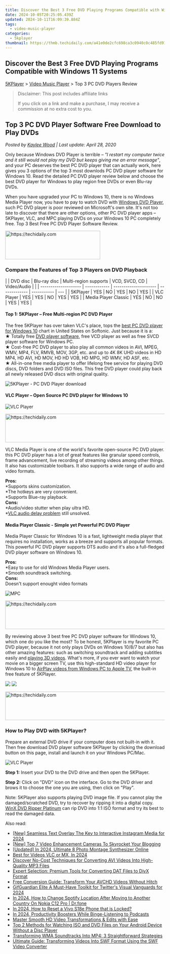 ```yaml
---
title: Discover the Best 3 Free DVD Playing Programs Compatible with Windows 11 Systems
date: 2024-10-05T20:25:05.439Z
updated: 2024-10-11T16:09:39.884Z
tags:
  - video-music-player
categories:
  - 5kplayer
thumbnail: https://thmb.techidaily.com/a41e0de2cfc698ca3c0940c0c485fd915185405a99674b771fae0aecdd94d3b1.jpg
---
```


## Discover the Best 3 Free DVD Playing Programs Compatible with Windows 11 Systems

[5KPlayer](https://tools.techidaily.com/5kplayer/products/) \> [Video Music Player](https://tools.techidaily.com/5kplayer/video-music-player/) \> Top 3 PC DVD Players Review 

>  Disclaimer: This post includes affiliate links
>
>  If you click on a link and make a purchase, I may receive a commission at no extra cost to you.
>

## Top 3 PC DVD Player Software Free Download to Play DVDs

 _Posted by [Kaylee Wood](https://www.quora.com/profile/Amanda-Hu-21) | Last update: April 28, 2020_ 

Only because Windows DVD Player is terrible – _"I restart my computer twice and it still would not play my DVD but keeps giving me an error message"_, and your PC deserves the best PC DVD player that can actually work, here gives you 3 options of the top 3 most downlods PC DVD player software for Windows 10\. Read the detailed PC DVD player review below and choose the best DVD player for Windows to play region free DVDs or even Blu-ray DVDs. 

When you have upgraded your PC to Windows 10, there is no Windows Media Player now, you have to pay to watch DVD with [Windows DVD Player](https://tools.techidaily.com/5kplayer/video-music-player/), such PC DVD player is poor reviewed on Microsoft's own site. It's not too late to discover that there are other options, other PC DVD player apps – 5KPlayer, VLC, and MPC playing DVDs on your Windows 10 PC completely free. Top 3 Best Free PC DVD Player Software Review. 

<!-- affiliate ads begin -->
<a href="https://aligracehair.sjv.io/c/5597632/1997675/19272" target="_top" id="1997675">
  <img src="//a.impactradius-go.com/display-ad/19272-1997675" border="0" alt="https://techidaily.com" width="300" height="90"/>
</a>
<img height="0" width="0" src="https://aligracehair.sjv.io/i/5597632/1997675/19272" style="position:absolute;visibility:hidden;" border="0" />
<!-- affiliate ads end -->

### Compare the Features of Top 3 Players on DVD Playback

| |  DVD disc          | Blu-ray disc | Multi-region supports | VCD, SVCD, CD | Video/Audio |     |
| -------------------- | ------------ | --------------------- | ------------- | ----------- | --- |
| 5KPlayer             | YES          | NO                    | YES           | NO          | YES |
| VLC Player           | YES          | YES                   | NO            | YES         | YES |
| Media Player Classic | YES          | NO                    | NO            | YES         | YES |

#### **Top 1: 5KPlayer – Free Multi-region PC DVD Player**

The free 5KPlayer has over taken VLC's place, tops the [best PC DVD player for Windows 10](https://tools.techidaily.com/5kplayer/video-music-player/) chart in United States on Softonic. Just because it is a:  
 ★ Totally free [DVD player software](https://tools.techidaily.com/5kplayer/video-music-player/), free VCD player as well as free SVCD player software for Windows PC.  
★ Cost-free PC DVD player to also play all common videos in AVI, MPEG, WMV, MP4, FLV, RMVB, MOV, 3GP, etc. and up to 4K 8K UHD videos in HD MP4, HD AVI, HD MOV, HD HD VOB, HD MPG, HD WMV, HD ASF, etc.  
★ All-in-one free media player to offer lifelong free service for playing DVD discs, DVD folders and DVD ISO files. This free DVD player could play back all newly released DVD discs with original quality.

![5KPlayer - PC DVD Player download](https://www.5kplayer.com/video-music-player/img/5kplayer-play-video-free.jpg) 

#### **VLC Player – Open Source PC DVD player for Windows 10**

![VLC Player](https://www.5kplayer.com/video-music-player/img/vlc-windows7.jpg) 

<!-- affiliate ads begin -->
<a href="https://ephamedtechinc.pxf.io/c/5597632/2137218/26400" target="_top" id="2137218">
  <img src="//a.impactradius-go.com/display-ad/26400-2137218" border="0" alt="https://techidaily.com" width="728" height="90"/>
</a>
<img height="0" width="0" src="https://ephamedtechinc.pxf.io/i/5597632/2137218/26400" style="position:absolute;visibility:hidden;" border="0" />
<!-- affiliate ads end -->

VLC Media Player is one of the world's favorite open-source PC DVD player. this PC DVD player has a lot of great features like granular speed controls, frame advancement, live recording of streaming videos among other things. It also has customizable toolbars. It also supports a wide range of audio and video formats.

**Pros:**  
\*Supports skins customization.   
\*The hotkeys are very convenient.  
\*Supports Blue-ray playback.  
**Cons:**   
\*Audio/video stutter when play ultra HD.  
 \*[VLC audio delay problem](https://tools.techidaily.com/5kplayer/video-music-player/) still unsolved. 

#### **Media Player Classic - Simple yet Powerful PC DVD Player**

 Media Player Classic for Windows 10 is a fast, lightweight media player that requires no installation, works as a breeze and supports all popular formats. This powerful PC DVD player supports DTS audio and it's also a full-fledged DVD player software on Windows 10.

**Pros:**  
 \*Easy to use for old Windows Media Player users.   
\*Smooth soundtrack switching.  
**Cons:**   
Doesn't support enought video formats 

![MPC](https://www.5kplayer.com/video-music-player/img/media-player-classic-ui.jpg) 

<!-- affiliate ads begin -->
<a href="https://appsumo.8odi.net/c/5597632/2111964/7443" target="_top" id="2111964">
  <img src="//a.impactradius-go.com/display-ad/7443-2111964" border="0" alt="https://techidaily.com" width="728" height="90"/>
</a>
<img height="0" width="0" src="https://appsumo.8odi.net/i/5597632/2111964/7443" style="position:absolute;visibility:hidden;" border="0" />
<!-- affiliate ads end -->

By reviewing above 3 best free PC DVD player software for Windows 10, which one do you like the most? To be honest, 5KPlayer is my favorite PC DVD player, because it not only plays DVDs on Windows 10/8/7 but also has other amazing features: such as switching soundtrack and adding subtitles easily and [playing 3D videos](https://tools.techidaily.com/5kplayer/video-music-player/). What's more, if you ever want to watch your movie on a bigger screen TV, use this high-standard HD video player for Windows 10 to [AirPlay videos from Windows PC to Apple TV](https://tools.techidaily.com/5kplayer/airplay/), the built-in free feature of 5KPlayer.

[![](https://www.5kplayer.com/video-music-player/../button/freedownwhitewin.png)](https://tools.techidaily.com/5kplayer/products/) [![](https://www.5kplayer.com/video-music-player/../button/freedownbackmac.png)](https://tools.techidaily.com/5kplayer/products/) 

<!-- affiliate ads begin -->
<a href="https://appsumo.8odi.net/c/5597632/2094483/7443" target="_top" id="2094483">
  <img src="//a.impactradius-go.com/display-ad/7443-2094483" border="0" alt="https://techidaily.com" width="728" height="90"/>
</a>
<img height="0" width="0" src="https://appsumo.8odi.net/i/5597632/2094483/7443" style="position:absolute;visibility:hidden;" border="0" />
<!-- affiliate ads end -->

### **How to Play DVD with 5KPlayer?**

Prepare an external DVD drive if your computer does not built-in with it. Then free download DVD player software 5KPlayer by clicking the download button on this page, install and launch it on your Windows PC/Mac.

![VLC Player](https://www.5kplayer.com/video-music-player/img/5kplayer-dvd.jpg) 

**Step 1:** Insert your DVD to the DVD drive and then open the 5KPlayer. 

**Step 2:** Click on "DVD" icon on the interface. Go to the DVD driver and brows it to choose the one you are using, then click on "Play". 

Note: 5KPlayer also supports playing DVD image file. If you cannot play the damaged/scratched DVD, try to recover by ripping it into a digital copy. [WinX DVD Ripper Platinum](https://tools.techidaily.com/winxdvd/dvd-ripper-platinum/) can rip DVD into 1:1 ISO format and try its best to read the damaged data.

<ins class="adsbygoogle"
     style="display:block"
     data-ad-format="autorelaxed"
     data-ad-client="ca-pub-7571918770474297"
     data-ad-slot="1223367746"></ins>

<ins class="adsbygoogle"
     style="display:block"
     data-ad-client="ca-pub-7571918770474297"
     data-ad-slot="8358498916"
     data-ad-format="auto"
     data-full-width-responsive="true"></ins>

<span class="atpl-alsoreadstyle">Also read:</span>
<div><ul>
<li><a href="https://instagram-clips.techidaily.com/new-seamless-text-overlay-the-key-to-interactive-instagram-media-for-2024/"><u>[New] Seamless Text Overlay The Key to Interactive Instagram Media for 2024</u></a></li>
<li><a href="https://youtube-lab.techidaily.com/op-7-video-enhancement-cameras-to-skyrocket-your-blogging/"><u>[New] Top 7 Video Enhancement Cameras To Skyrocket Your Blogging</u></a></li>
<li><a href="https://fox-access.techidaily.com/updated-in-2024-ultimate-8-photo-montage-synthesizer-online/"><u>[Updated] In 2024, Ultimate 8 Photo Montage Synthesizer Online</u></a></li>
<li><a href="https://extra-hints.techidaily.com/best-for-videos-vlc-or-mx-in-2024/"><u>Best for Videos VLC or MX, In 2024</u></a></li>
<li><a href="https://media-tips.techidaily.com/discover-no-cost-techniques-for-converting-avi-videos-into-high-quality-mp3-files/"><u>Discover No-Cost Techniques for Converting AVI Videos Into High-Quality MP3 Files</u></a></li>
<li><a href="https://media-tips.techidaily.com/expert-selection-premium-tools-for-converting-dat-files-to-divx-format/"><u>Expert Selection: Premium Tools for Converting DAT Files to DivX Format</u></a></li>
<li><a href="https://media-tips.techidaily.com/free-conversion-guide-transform-your-avchd-videos-without-hitch/"><u>Free Conversion Guide: Transform Your AVCHD Videos Without Hitch</u></a></li>
<li><a href="https://twitter-videos.techidaily.com/gifguardian-elite-a-must-have-toolkit-for-twitters-visual-vanguards-for-2024/"><u>GifGuardian Elite A Must-Have Toolkit for Twitter's Visual Vanguards for 2024</u></a></li>
<li><a href="https://review-topics.techidaily.com/in-2024-how-to-change-spotify-location-after-moving-to-another-country-on-nokia-c12-pro-drfone-by-drfone-virtual-android/"><u>In 2024, How to Change Spotify Location After Moving to Another Country On Nokia C12 Pro | Dr.fone</u></a></li>
<li><a href="https://unlock-android.techidaily.com/in-2024-how-to-reset-a-vivo-s18e-phone-that-is-locked-by-drfone-android/"><u>In 2024, How to Reset a Vivo S18e Phone that is Locked?</u></a></li>
<li><a href="https://fox-hovers.techidaily.com/in-2024-productivity-boosters-while-binge-listening-to-podcasts/"><u>In 2024, Productivity Boosters While Binge-Listening to Podcasts</u></a></li>
<li><a href="https://media-tips.techidaily.com/master-smooth-hd-video-transformations-and-edits-with-ease/"><u>Master Smooth HD Video Transformations & Edits with Ease</u></a></li>
<li><a href="https://media-tips.techidaily.com/top-2-methods-for-watching-iso-and-dvd-files-on-your-android-device-without-a-disc-player/"><u>Top 2 Methods for Watching ISO and DVD Files on Your Android Device Without a Disc Player</u></a></li>
<li><a href="https://media-tips.techidaily.com/transforming-wma-soundtracks-into-mp4-3-straightforward-strategies/"><u>Transforming WMA Soundtracks Into MP4: 3 Straightforward Strategies</u></a></li>
<li><a href="https://media-tips.techidaily.com/ultimate-guide-transforming-videos-into-swf-format-using-the-swf-video-converter/"><u>Ultimate Guide: Transforming Videos Into SWF Format Using the SWF Video Converter</u></a></li>
</ul></div>

